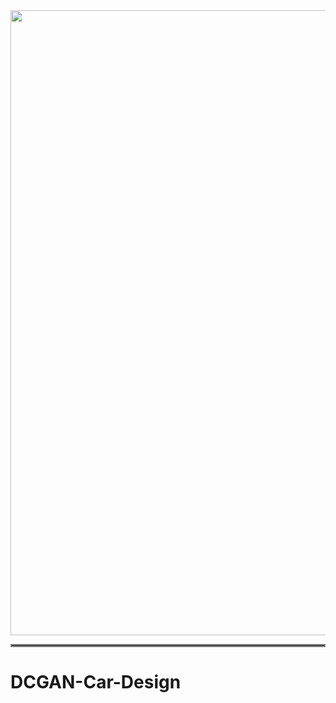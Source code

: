 <img src="https://github.com/amousavi9/DCGAN-Car-Design/blob/main/results/generated-images-epoch-167.png" width="1000" height="1000"/>
<hr style="border:2px solid gray">

# DCGAN-Car-Design
